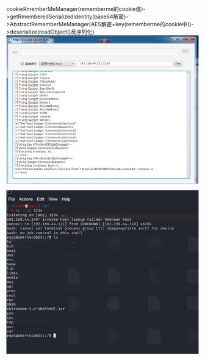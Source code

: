 cookieRmemberMeManager(rememberme的cookie值)->getRmemberedSerializedIdentity(base64解密)->AbstractRememberMeManager(AES解密+key(rememberme的cookie中))->deserialize(readObject()反序列化)
![a474467452f65c52a1632e9ac19d59b8.png](../../_resources/a474467452f65c52a1632e9ac19d59b8.png)

![827ac00b95eeb2655a386196b17f1812.png](../../_resources/827ac00b95eeb2655a386196b17f1812.png)